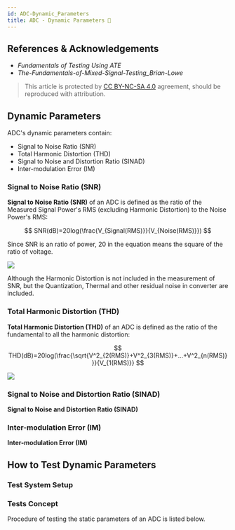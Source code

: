```yaml
---
id: ADC-Dynamic_Parameters
title: ADC - Dynamic Parameters 🚧
---
```


## References & Acknowledgements

- *Fundamentals of Testing Using ATE*
- *The-Fundamentals-of-Mixed-Signal-Testing_Brian-Lowe*

> This article is protected by [CC BY-NC-SA 4.0](https://creativecommons.org/licenses/by/4.0/deed.en) agreement, should be reproduced with attribution.

## Dynamic Parameters

ADC's dynamic parameters contain:

- Signal to Noise Ratio (SNR)
- Total Harmonic Distortion (THD)
- Signal to Noise and Distortion Ratio (SINAD)
- Inter-modulation Error (IM)

### Signal to Noise Ratio (SNR)

**Signal to Noise Ratio (SNR)** of an ADC is defined as the ratio of the Measured Signal Power's RMS (excluding Harmonic Distortion) to the Noise Power's RMS:

$$
SNR(dB)=20log(\frac{V_{Signal(RMS)}}{V_{Noise(RMS)}})
$$

Since SNR is an ratio of power, $20$ in the equation means the square of the ratio of voltage.

![](https://cos.wiki-power.com/img/20221009221450.png)

Although the Harmonic Distortion is not included in the measurement of SNR, but the Quantization, Thermal and other residual noise in converter are included.

### Total Harmonic Distortion (THD)

**Total Harmonic Distortion (THD)** of an ADC is defined as the ratio of the fundamental to all the harmonic distortion:


$$
THD(dB)=20log(\frac{\sqrt{V^2_{2(RMS)}+V^2_{3(RMS)}+...+V^2_{n(RMS)}}}{V_{1(RMS)}}
$$

![](https://cos.wiki-power.com/img/20221009225800.png)

### Signal to Noise and Distortion Ratio (SINAD)

**Signal to Noise and Distortion Ratio (SINAD)**

### Inter-modulation Error (IM)

**Inter-modulation Error (IM)**


## How to Test Dynamic Parameters


### Test System Setup

### Tests Concept

Procedure of testing the static parameters of an ADC is listed below.
